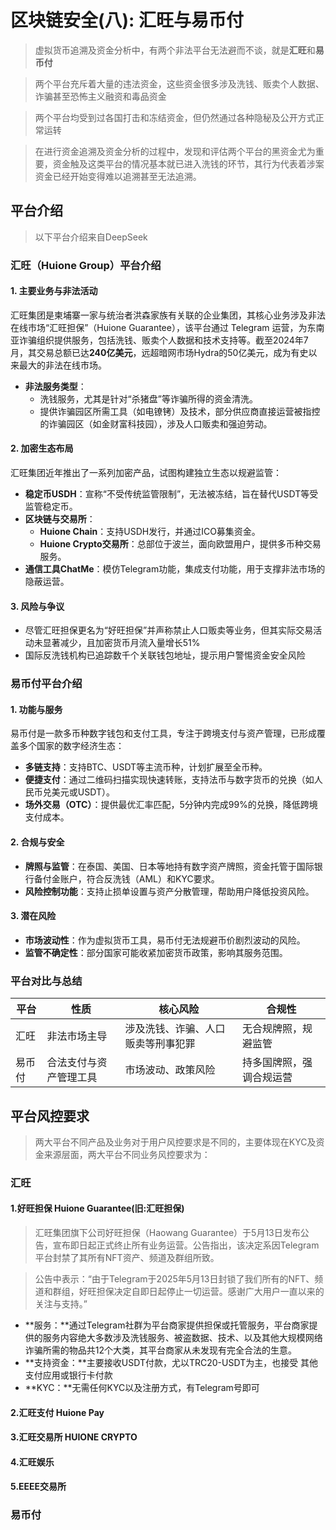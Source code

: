 # 区块链安全(八): 汇旺与易币付
> 虚拟货币追溯及资金分析中，有两个非法平台无法避而不谈，就是**汇旺**和**易币付**

> 两个平台充斥着大量的违法资金，这些资金很多涉及洗钱、贩卖个人数据、诈骗甚至恐怖主义融资和毒品资金

> 两个平台均受到过各国打击和冻结资金，但仍然通过各种隐秘及公开方式正常运转

> 在进行资金追溯及资金分析的过程中，发现和评估两个平台的黑资金尤为重要，资金触及这类平台的情况基本就已进入洗钱的环节，其行为代表着涉案资金已经开始变得难以追溯甚至无法追溯。

## 平台介绍

> 以下平台介绍来自DeepSeek

### **汇旺（Huione Group）平台介绍**

#### **1. 主要业务与非法活动**
汇旺集团是柬埔寨一家与统治者洪森家族有关联的企业集团，其核心业务涉及非法在线市场“汇旺担保”（Huione Guarantee），该平台通过 Telegram 运营，为东南亚诈骗组织提供服务，包括洗钱、贩卖个人数据和技术支持等。截至2024年7月，其交易总额已达**240亿美元**，远超暗网市场Hydra的50亿美元，成为有史以来最大的非法在线市场。  
- **非法服务类型**：  
  - 洗钱服务，尤其是针对“杀猪盘”等诈骗所得的资金清洗。  
  - 提供诈骗园区所需工具（如电镣铐）及技术，部分供应商直接运营被指控的诈骗园区（如金财富科技园），涉及人口贩卖和强迫劳动。

#### **2. 加密生态布局**
汇旺集团近年推出了一系列加密产品，试图构建独立生态以规避监管：  
- **稳定币USDH**：宣称“不受传统监管限制”，无法被冻结，旨在替代USDT等受监管稳定币。  
- **区块链与交易所**：  
  - **Huione Chain**：支持USDH发行，并通过ICO募集资金。  
  - **Huione Crypto交易所**：总部位于波兰，面向欧盟用户，提供多币种交易服务。  
- **通信工具ChatMe**：模仿Telegram功能，集成支付功能，用于支撑非法市场的隐蔽运营。  

#### **3. 风险与争议**
- 尽管汇旺担保更名为“好旺担保”并声称禁止人口贩卖等业务，但其实际交易活动未显著减少，且加密货币月流入量增长51%
- 国际反洗钱机构已追踪数千个关联钱包地址，提示用户警惕资金安全风险

### **易币付平台介绍**

#### **1. 功能与服务**
易币付是一款多币种数字钱包和支付工具，专注于跨境支付与资产管理，已形成覆盖多个国家的数字经济生态：  
- **多链支持**：支持BTC、USDT等主流币种，计划扩展至全币种。  
- **便捷支付**：通过二维码扫描实现快速转账，支持法币与数字货币的兑换（如人民币兑美元或USDT）。  
- **场外交易（OTC）**：提供最优汇率匹配，5分钟内完成99%的兑换，降低跨境支付成本。  

#### **2. 合规与安全**
- **牌照与监管**：在泰国、美国、日本等地持有数字资产牌照，资金托管于国际银行备付金账户，符合反洗钱（AML）和KYC要求。  
- **风险控制功能**：支持止损单设置与资产分散管理，帮助用户降低投资风险。  

#### **3. 潜在风险**
- **市场波动性**：作为虚拟货币工具，易币付无法规避币价剧烈波动的风险。  
- **监管不确定性**：部分国家可能收紧加密货币政策，影响其服务范围。  

### **平台对比与总结**
|**平台**|**性质** |**核心风险**|**合规性**|
|---|---|---|---|
|汇旺| 非法市场主导| 涉及洗钱、诈骗、人口贩卖等刑事犯罪| 无合规牌照，规避监管|
|易币付|合法支付与资产管理工具| 市场波动、政策风险| 持多国牌照，强调合规运营|

## 平台风控要求

> 两大平台不同产品及业务对于用户风控要求是不同的，主要体现在KYC及资金来源层面，两大平台不同业务风控要求为：

### 汇旺
#### **1.好旺担保 Huione Guarantee(旧:汇旺担保)**
> 汇旺集团旗下公司好旺担保（Haowang Guarantee）于5月13日发布公告，宣布即日起正式终止所有业务运营。公告指出，该决定系因Telegram平台封禁了其所有NFT资产、频道及群组所致。

> 公告中表示：“由于Telegram于2025年5月13日封锁了我们所有的NFT、频道和群组，好旺担保决定自即日起停止一切运营。感谢广大用户一直以来的关注与支持。”

* **服务：**通过Telegram社群为平台商家提供担保或托管服务，平台商家提供的服务内容绝大多数涉及洗钱服务、被盗数据、技术、以及其他大规模网络诈骗所需的物品共12个大类，其平台商家从未发现有完全合法的生意。
* **支持资金：**主要接收USDT付款，尤以TRC20-USDT为主，也接受 其他支付应用或银行卡付款
* **KYC：**无需任何KYC以及注册方式，有Telegram号即可

#### **2.汇旺支付 Huione Pay**
#### **3.汇旺交易所 HUIONE CRYPTO**
#### **4.汇旺娱乐**
#### **5.EEEE交易所**

### 易币付